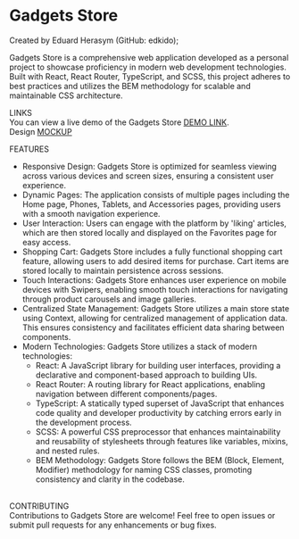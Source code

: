 # Gadgets Store
Created by Eduard Herasym (GitHub: edkido);

Gadgets Store is a comprehensive web application developed as a personal project to showcase proficiency in modern web development technologies. Built with React, React Router, TypeScript, and SCSS, this project adheres to best practices and utilizes the BEM methodology for scalable and maintainable CSS architecture.

LINKS<br />
You can view a live demo of the Gadgets Store [DEMO LINK](https://edkido.github.io/gadgetsStore/).<br />
Design [MOCKUP](https://www.figma.com/file/T5ttF21UnT6RRmCQQaZc6L/Phone-catalog-(V2)-Original?type=design&node-id=0-1&mode=design&t=r8UEhRoBSsWnVgGb-0)

FEATURES
 - Responsive Design: Gadgets Store is optimized for seamless viewing across various devices and screen sizes, ensuring a consistent user experience.
 - Dynamic Pages: The application consists of multiple pages including the Home page, Phones, Tablets, and Accessories pages, providing users with a smooth navigation experience.
 - User Interaction: Users can engage with the platform by 'liking' articles, which are then stored locally and displayed on the Favorites page for easy access.
 - Shopping Cart: Gadgets Store includes a fully functional shopping cart feature, allowing users to add desired items for purchase. Cart items are stored locally to maintain persistence across sessions.
 - Touch Interactions: Gadgets Store enhances user experience on mobile devices with Swipers, enabling smooth touch interactions for navigating through product carousels and image galleries.
 - Centralized State Management: Gadgets Store utilizes a main store state using Context, allowing for centralized management of application data. This ensures consistency and facilitates efficient data sharing between components.
 - Modern Technologies: Gadgets Store utilizes a stack of modern technologies:
    - React: A JavaScript library for building user interfaces, providing a declarative and component-based approach to building UIs.
    - React Router: A routing library for React applications, enabling navigation between different components/pages.
    - TypeScript: A statically typed superset of JavaScript that enhances code quality and developer productivity by catching errors early in the development process.
    - SCSS: A powerful CSS preprocessor that enhances maintainability and reusability of stylesheets through features like variables, mixins, and nested rules.
    - BEM Methodology: Gadgets Store follows the BEM (Block, Element, Modifier) methodology for naming CSS classes, promoting consistency and clarity in the codebase.

<br />
CONTRIBUTING<br />
Contributions to Gadgets Store are welcome! Feel free to open issues or submit pull requests for any enhancements or bug fixes.
